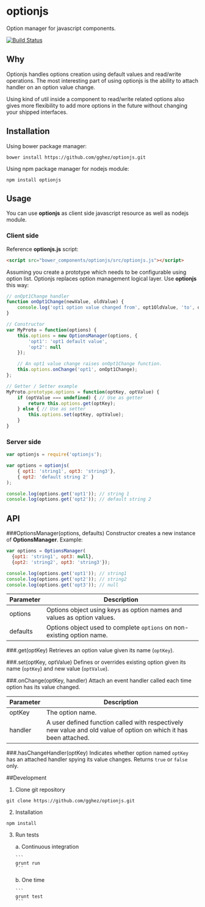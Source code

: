 optionjs
========

Option manager for javascript components.

[![Build Status](https://travis-ci.org/gghez/optionjs.png?branch=master)](https://travis-ci.org/gghez/optionjs)

## Why

Optionjs handles options creation using default values and read/write operations. The most interesting part of using optionjs is the ability to attach handler on an option value change.

Using kind of util inside a component to read/write related options also gives more flexibility to add more options in the future without changing your shipped interfaces.

## Installation

Using bower package manager:

```
bower install https://github.com/gghez/optionjs.git
```

Using npm package manager for nodejs module:

```
npm install optionjs
```

## Usage

You can use **optionjs** as client side javascript resource as well as nodejs module.

### Client side

Reference **optionjs.js** script:
```html
<script src="bower_components/optionjs/src/optionjs.js"></script>
```

Assuming you create a prototype which needs to be configurable using option list. Optionjs replaces option management logical layer. Use **optionjs** this way:

```js
// onOpt1Change handler
function onOpt1Change(newValue, oldValue) {
    console.log('opt1 option value changed from', opt1OldValue, 'to', opt1NewValue);
}

// Constructor
var MyProto = function(options) {
    this.options = new OptionsManager(options, {
        'opt1': 'opt1 default value',
        'opt2': null
    });

    // An opt1 value change raises onOpt1Change function.
    this.options.onChange('opt1', onOpt1Change);
};

// Getter / Setter example
MyProto.prototype.options = function(optKey, optValue) {
    if (optValue === undefined) { // Use as getter
        return this.options.get(optKey);
    } else { // Use as setter
        this.options.set(optKey, optValue);
    }
}
```

### Server side

```js
var optionjs = require('optionjs');

var options = optionjs(
    { opt1: 'string1', opt3: 'string3'},
    { opt2: 'default string 2' }
);

console.log(options.get('opt1')); // string 1
console.log(options.get('opt2')); // default string 2
```

## API

###OptionsManager(options, defaults)
Constructor creates a new instance of **OptionsManager**.
Example:
```js
var options = OptionsManager(
  {opt1: 'string1', opt3: null},
  {opt2: 'string2', opt3: 'string3'});

console.log(options.get('opt1')); // string1
console.log(options.get('opt2')); // string2
console.log(options.get('opt3')); // null
```
Parameter   | Description
------------|------------
options     | Options object using keys as option names and values as option values.
defaults    | Options object used to complete ```options``` on non-existing option name.

###.get(optKey)
Retrieves an option value given its name (```optKey```).

###.set(optKey, optValue)
Defines or overrides existing option given its name (```optKey```) and new value (```optValue```).

###.onChange(optKey, handler)
Attach an event handler called each time option has its value changed.

Parameter   | Description
------------|------------
optKey      | The option name.
handler     | A user defined function called with respectively new value and old value of option on which it has been attached.

###.hasChangeHandler(optKey)
Indicates whether option named ```optKey``` has an attached handler spying its value changes.
Returns ```true``` or ```false``` only.

##Development
 1. Clone git repository
  ```
  git clone https://github.com/gghez/optionjs.git
  ```
  
 2. Installation
  ```
  npm install
  ```
  
 3. Run tests

    a. Continuous integration

        ```
        grunt run
        ```

    b. One time

        ```
        grunt test
        ```
        
